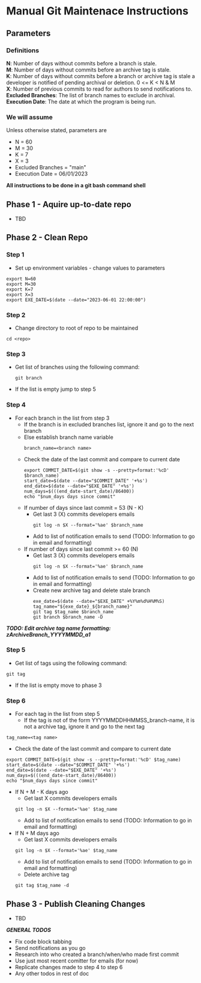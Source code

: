 # Manual Git Maintenace Instructions

## Parameters
### Definitions
**N**: Number of days without commits before a branch is stale.  
**M**: Number of days without commits before an archive tag is stale.  
**K**: Number of days without commits before a branch or archive tag is stale a developer is notified of pending archival or deletion. 0 <= K < N & M  
**X**: Number of previous commits to read for authors to send notifications to.  
**Excluded Branches**: The list of branch names to exclude in archival.  
**Execution Date**: The date at which the program is being run.

### We will assume
Unless otherwise stated, parameters are 
- N = 60
- M = 30
- K = 7
- X = 3
- Excluded Branches = "main"
- Execution Date = 06/01/2023

**All instructions to be done in a git bash command shell**

## Phase 1 - Aquire up-to-date repo
- TBD


## Phase 2 - Clean Repo

### Step 1
- Set up environment variables - change values to parameters
```
export N=60
export M=30
export K=7
export X=3
export EXE_DATE=$(date --date="2023-06-01 22:00:00")
```

### Step 2
- Change directory to root of repo to be maintained
```
cd <repo>
```

### Step 3
- Get list of branches using the following command:
    ```
    git branch
    ```
- If the list is empty jump to step 5

### Step 4
- For each branch in the list from step 3
    - If the branch is in excluded branches list, ignore it and go to the next branch
    - Else establish branch name variable
        ```
        branch_name=<branch name>
        ```
    - Check the date of the last commit and compare to current date
        ```
        export COMMIT_DATE=$(git show -s --pretty=format:'%cD' $branch_name)
        start_date=$(date --date="$COMMIT_DATE" '+%s')
        end_date=$(date --date="$EXE_DATE" '+%s')
        num_days=$(((end_date-start_date)/86400))
        echo "$num_days days since commit"
        ```
    - If number of days since last commit = 53 (N - K)
        - Get last 3 (X) commits developers emails
            ```
            git log -n $X --format='%ae' $branch_name
            ```
        - Add to list of notification emails to send
        (TODO: Information to go in email and formatting)
    - If number of days since last commit >= 60 (N)
        - Get last 3 (X) commits developers emails
            ```
            git log -n $X --format='%ae' $branch_name
            ```
        - Add to list of notification emails to send
        (TODO: Information to go in email and formatting)
        - Create new archive tag and delete stale branch
            ```
            exe_date=$(date --date="$EXE_DATE" +%Y%m%d%H%M%S)
            tag_name="${exe_date}_${branch_name}"
            git tag $tag_name $branch_name
            git branch $branch_name -D
            ```
***TODO: Edit archive tag name formatting: zArchiveBranch_YYYYMMDD_a1***

### Step 5
- Get list of tags using the following command:
```
git tag
```
- If the list is empty move to phase 3

### Step 6
- For each tag in the list from step 5
    - If the tag is not of the form YYYYMMDDHHMMSS_branch-name, it is not a archive tag, ignore it and go to the next tag
```
tag_name=<tag name>
```
- Check the date of the last commit and compare to current date
```
export COMMIT_DATE=$(git show -s --pretty=format:'%cD' $tag_name)
start_date=$(date --date="$COMMIT_DATE" '+%s')
end_date=$(date --date="$EXE_DATE" '+%s')
num_days=$(((end_date-start_date)/86400))
echo "$num_days days since commit"
```
- If N + M - K days ago
    - Get last X commits developers emails
    ```
    git log -n $X --format='%ae' $tag_name
    ```
    - Add to list of notification emails to send
    (TODO: Information to go in email and formatting)
- If N + M days ago
    - Get last X commits developers emails
    ```
    git log -n $X --format='%ae' $tag_name
    ```
    - Add to list of notification emails to send
    (TODO: Information to go in email and formatting)
    - Delete archive tag
    ```
    git tag $tag_name -d
    ```
    



## Phase 3 - Publish Cleaning Changes
- TBD


***GENERAL TODOS***
- Fix code block tabbing
- Send notifications as you go
- Research into who created a branch/when/who made first commit
- Use just most recent comitter for emails (for now)
- Replicate changes made to step 4 to step 6
- Any other todos in rest of doc